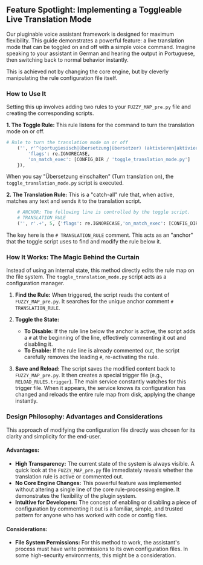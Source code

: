## Feature Spotlight: Implementing a Toggleable Live Translation Mode

Our pluginable voice assistant framework is designed for maximum flexibility. This guide demonstrates a powerful feature: a live translation mode that can be toggled on and off with a simple voice command. Imagine speaking to your assistant in German and hearing the output in Portuguese, then switching back to normal behavior instantly.

This is achieved not by changing the core engine, but by cleverly manipulating the rule configuration file itself.

### How to Use It

Setting this up involves adding two rules to your `FUZZY_MAP_pre.py` file and creating the corresponding scripts.

**1. The Toggle Rule:** This rule listens for the command to turn the translation mode on or off.

```python
# Rule to turn the translation mode on or off
    ('', r'^(portugiesisch|übersetzung|übersetzer) (aktivieren|aktiviert|aktiv|einschalten|deaktivieren|ausschalten|toggle|Dogge|doppelt)\b', 95, {
        'flags': re.IGNORECASE,
        'on_match_exec': [CONFIG_DIR / 'toggle_translation_mode.py']
    }),
```
When you say "Übersetzung einschalten" (Turn translation on), the `toggle_translation_mode.py` script is executed.

**2. The Translation Rule:** This is a "catch-all" rule that, when active, matches any text and sends it to the translation script.

```python
    # ANCHOR: The following line is controlled by the toggle script.
    # TRANSLATION_RULE
    ('', r'.+', 5, {'flags': re.IGNORECASE,'on_match_exec': [CONFIG_DIR / 'translate_german_to_portuguese.py']}),
```
The key here is the `# TRANSLATION_RULE` comment. This acts as an "anchor" that the toggle script uses to find and modify the rule below it.

### How It Works: The Magic Behind the Curtain

Instead of using an internal state, this method directly edits the rule map on the file system. The `toggle_translation_mode.py` script acts as a configuration manager.

1.  **Find the Rule:** When triggered, the script reads the content of `FUZZY_MAP_pre.py`. It searches for the unique anchor comment `# TRANSLATION_RULE`.

2.  **Toggle the State:**
    *   **To Disable:** If the rule line below the anchor is active, the script adds a `#` at the beginning of the line, effectively commenting it out and disabling it.
    *   **To Enable:** If the rule line is already commented out, the script carefully removes the leading `#`, re-activating the rule.

3.  **Save and Reload:** The script saves the modified content back to `FUZZY_MAP_pre.py`. It then creates a special trigger file (e.g., `RELOAD_RULES.trigger`). The main service constantly watches for this trigger file. When it appears, the service knows its configuration has changed and reloads the entire rule map from disk, applying the change instantly.

### Design Philosophy: Advantages and Considerations

This approach of modifying the configuration file directly was chosen for its clarity and simplicity for the end-user.

#### Advantages:

*   **High Transparency:** The current state of the system is always visible. A quick look at the `FUZZY_MAP_pre.py` file immediately reveals whether the translation rule is active or commented out.
*   **No Core Engine Changes:** This powerful feature was implemented without altering a single line of the core rule-processing engine. It demonstrates the flexibility of the plugin system.
*   **Intuitive for Developers:** The concept of enabling or disabling a piece of configuration by commenting it out is a familiar, simple, and trusted pattern for anyone who has worked with code or config files.

#### Considerations:

*   **File System Permissions:** For this method to work, the assistant's process must have write permissions to its own configuration files. In some high-security environments, this might be a consideration.
